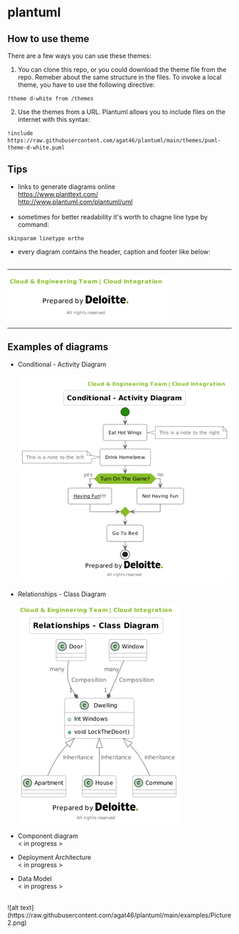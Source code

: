 # plantuml

## How to use theme
There are a few ways you can use these themes:

1. You can clone this repo, or you could download the theme file from the repo. Remeber about the same structure in the files.
To invoke a local theme, you have to use the following directive:
```
!theme d-white from /themes
```

2. Use the themes from a URL. Plantuml allows you to include files on the internet with this syntax:
```
!include https://raw.githubusercontent.com/agat46/plantuml/main/themes/puml-theme-d-white.puml
```

## Tips
- links to generate diagrams online <br />
https://www.planttext.com/<br />http://www.plantuml.com/plantuml/uml<br /><br />
- sometimes for better readability it's worth to chagne line type by command:<br />
```
skinparam linetype ortho
```
- every diagram contains the header, caption and footer like below:<br /><br />
______________________________________________________
![alt text](https://raw.githubusercontent.com/agat46/plantuml/main/graphics/example.png)<br />
______________________________________________________


## Examples of diagrams
- Conditional - Activity Diagram <br /><br />
![alt text](https://raw.githubusercontent.com/agat46/plantuml/main/examples/1-conditional.png) <br />

- Relationships - Class Diagram <br /><br />
![alt text](https://raw.githubusercontent.com/agat46/plantuml/main/examples/2-relations-class.png) <br />

- Component diagram <br />
< in progress ><br />

- Deployment Architecture <br />
< in progress ><br />


- Data Model <br />
< in progress ><br />

<br />
![alt text](https://raw.githubusercontent.com/agat46/plantuml/main/examples/Picture2.png) <br />
